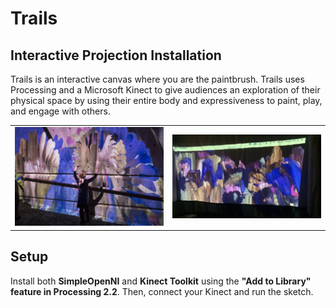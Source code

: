 # Trails
## Interactive Projection Installation

Trails is an interactive canvas where you are the paintbrush. Trails uses Processing and a Microsoft Kinect to give audiences an exploration of their physical space by using their entire body and expressiveness to paint, play, and engage with others.

<table>
  <td><img src="trails1.jpeg" /></td>
  <td><img style="height: 100%; width: 100%" src="trails2.jpeg" /></td>  
</table>

## Setup
Install both **SimpleOpenNI** and **Kinect Toolkit** using the **"Add to Library" feature in Processing 2.2**.
Then, connect your Kinect and run the sketch.

